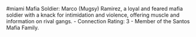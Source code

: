 #miami 
Mafia Soldier: Marco (Mugsy) Ramirez, a loyal and feared mafia soldier with a knack for intimidation and violence, offering muscle and information on rival gangs. - Connection Rating: 3 - Member of the Santos Mafia Family.